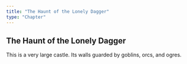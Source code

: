 ```yaml
---
title: "The Haunt of the Lonely Dagger"
type: "Chapter"
---
```


## The Haunt of the Lonely Dagger

This is a very large castle. Its walls guarded by goblins, orcs, and
ogres.
